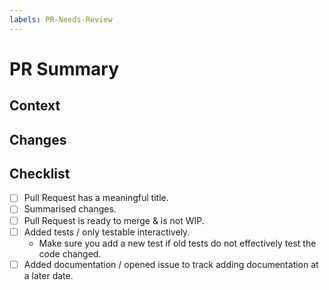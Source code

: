 ```yaml
---
labels: PR-Needs-Review
---
```


# PR Summary

<!--
Include a brief synopsis of the changes in this section, just outside these comment blocks.
If this Pull Request resolves an outstanding issue, please mention this in the body of the pull request, in one of the following formats, referencing the issue number directly:

Fixes #999
Resolves #999

For more alternatives, see: https://help.github.com/en/articles/closing-issues-using-keywords
-->

## Context

<!-- 
Detail the context of the PR, any particularly relevant discussions in related issues (linking to comments where appropriate), and the general reason the PR is being submitted / what the goal is.
-->

## Changes

<!--
List any and all changes here, in bullet point form.
-->

## Checklist

- [ ] Pull Request has a meaningful title.
- [ ] Summarised changes.
- [ ] Pull Request is ready to merge & is not WIP.
- [ ] Added tests / only testable interactively.
  - Make sure you add a new test if old tests do not effectively test the code changed.
- [ ] Added documentation / opened issue to track adding documentation at a later date.
